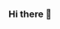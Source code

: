### Hi there 👋

<!--
**sieun-Bae/sieun-Bae** is a ✨ _special_ ✨ repository because its `README.md` (this file) appears on your GitHub profile.

[![Sieun-Bae's GitHub stats](https://github-readme-stats.vercel.app/api?username=sieun-Bae)](https://github.com/sieun-Bae/github-readme-stats)
![Sieun-Bae's GitHub stats](https://github-readme-stats.vercel.app/api?username=sieun-Bae&count_private=true)

Here are some ideas to get you started:

- 🔭 I’m currently working on ...
- 🌱 I’m currently learning ...
- 👯 I’m looking to collaborate on ...
- 🤔 I’m looking for help with ...
- 💬 Ask me about ...
- 📫 How to reach me: ...
- 😄 Pronouns: ...
- ⚡ Fun fact: ...
-->
